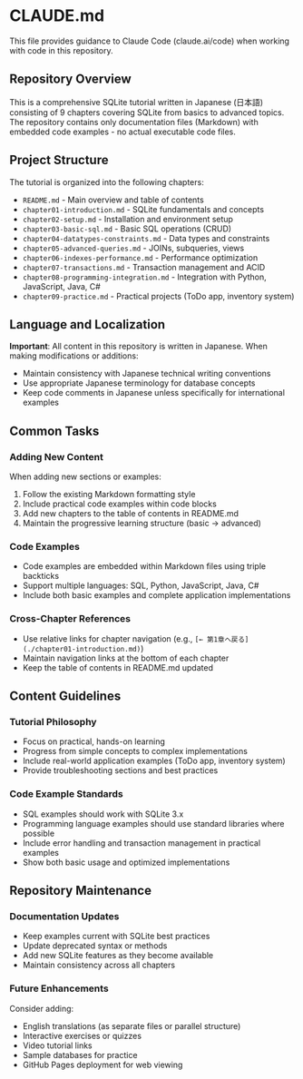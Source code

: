 # CLAUDE.md

This file provides guidance to Claude Code (claude.ai/code) when working with code in this repository.

## Repository Overview

This is a comprehensive SQLite tutorial written in Japanese (日本語) consisting of 9 chapters covering SQLite from basics to advanced topics. The repository contains only documentation files (Markdown) with embedded code examples - no actual executable code files.

## Project Structure

The tutorial is organized into the following chapters:
- `README.md` - Main overview and table of contents
- `chapter01-introduction.md` - SQLite fundamentals and concepts
- `chapter02-setup.md` - Installation and environment setup
- `chapter03-basic-sql.md` - Basic SQL operations (CRUD)
- `chapter04-datatypes-constraints.md` - Data types and constraints
- `chapter05-advanced-queries.md` - JOINs, subqueries, views
- `chapter06-indexes-performance.md` - Performance optimization
- `chapter07-transactions.md` - Transaction management and ACID
- `chapter08-programming-integration.md` - Integration with Python, JavaScript, Java, C#
- `chapter09-practice.md` - Practical projects (ToDo app, inventory system)

## Language and Localization

**Important**: All content in this repository is written in Japanese. When making modifications or additions:
- Maintain consistency with Japanese technical writing conventions
- Use appropriate Japanese terminology for database concepts
- Keep code comments in Japanese unless specifically for international examples

## Common Tasks

### Adding New Content
When adding new sections or examples:
1. Follow the existing Markdown formatting style
2. Include practical code examples within code blocks
3. Add new chapters to the table of contents in README.md
4. Maintain the progressive learning structure (basic → advanced)

### Code Examples
- Code examples are embedded within Markdown files using triple backticks
- Support multiple languages: SQL, Python, JavaScript, Java, C#
- Include both basic examples and complete application implementations

### Cross-Chapter References
- Use relative links for chapter navigation (e.g., `[← 第1章へ戻る](./chapter01-introduction.md)`)
- Maintain navigation links at the bottom of each chapter
- Keep the table of contents in README.md updated

## Content Guidelines

### Tutorial Philosophy
- Focus on practical, hands-on learning
- Progress from simple concepts to complex implementations
- Include real-world application examples (ToDo app, inventory system)
- Provide troubleshooting sections and best practices

### Code Example Standards
- SQL examples should work with SQLite 3.x
- Programming language examples should use standard libraries where possible
- Include error handling and transaction management in practical examples
- Show both basic usage and optimized implementations

## Repository Maintenance

### Documentation Updates
- Keep examples current with SQLite best practices
- Update deprecated syntax or methods
- Add new SQLite features as they become available
- Maintain consistency across all chapters

### Future Enhancements
Consider adding:
- English translations (as separate files or parallel structure)
- Interactive exercises or quizzes
- Video tutorial links
- Sample databases for practice
- GitHub Pages deployment for web viewing